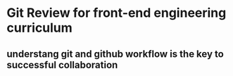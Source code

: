 # Git Review for front-end engineering curriculum
## understang git and github workflow is the key to successful collaboration
